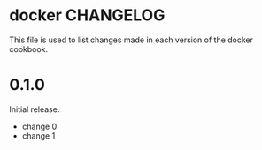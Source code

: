# docker CHANGELOG

This file is used to list changes made in each version of the docker cookbook.

# 0.1.0

Initial release.

- change 0
- change 1

